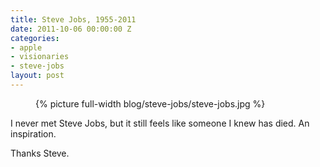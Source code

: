 ```yaml
---
title: Steve Jobs, 1955-2011
date: 2011-10-06 00:00:00 Z
categories:
- apple
- visionaries
- steve-jobs
layout: post
---
```


<figure>
  {% picture full-width blog/steve-jobs/steve-jobs.jpg %}
</figure>

I never met Steve Jobs, but it still feels like someone I knew has died. An inspiration.

Thanks Steve.
